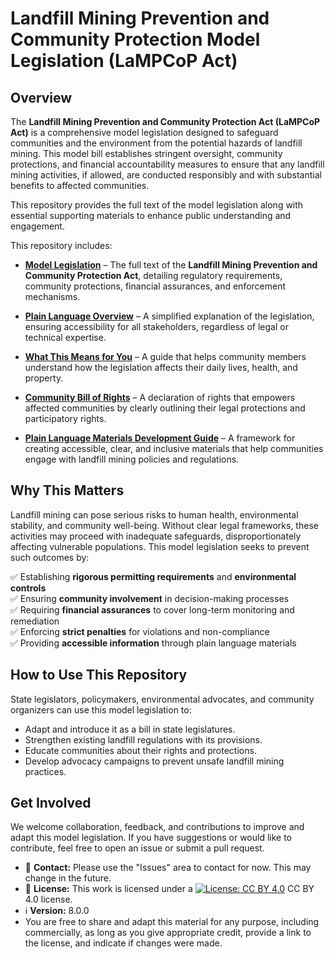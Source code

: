 # **Landfill Mining Prevention and Community Protection Model Legislation (LaMPCoP Act)**

## **Overview**

The **Landfill Mining Prevention and Community Protection Act (LaMPCoP Act)** is a comprehensive model legislation designed to safeguard communities and the environment from the potential hazards of landfill mining. This model bill establishes stringent oversight, community protections, and financial accountability measures to ensure that any landfill mining activities, if allowed, are conducted responsibly and with substantial benefits to affected communities.

This repository provides the full text of the model legislation along with essential supporting materials to enhance public understanding and engagement.

This repository includes:

* **[Model Legislation](Landfill_Mining_Prevention_and_Community_Protection_Model_State_Legislation_-_V8.md)** – The full text of the **Landfill Mining Prevention and Community Protection Act**, detailing regulatory requirements, community protections, financial assurances, and enforcement mechanisms.

* **[Plain Language Overview](Landfill_Mining_Prevention_Act_Plain_Language_Overview.md)** – A simplified explanation of the legislation, ensuring accessibility for all stakeholders, regardless of legal or technical expertise.

* **[What This Means for You](Landfill_Mining_Prevention_Act_What_this_Means_for_You.md)** – A guide that helps community members understand how the legislation affects their daily lives, health, and property.

* **[Community Bill of Rights](Landfill_Mining_Prevention_Act_-_Community_Bill_of_Rights.md)** – A declaration of rights that empowers affected communities by clearly outlining their legal protections and participatory rights.

* **[Plain Language Materials Development Guide](Landfill_Mining_Prevention_Act_Plain_Language_Materials_Development_Guide.md)** – A framework for creating accessible, clear, and inclusive materials that help communities engage with landfill mining policies and regulations.

## **Why This Matters**

Landfill mining can pose serious risks to human health, environmental stability, and community well-being. Without clear legal frameworks, these activities may proceed with inadequate safeguards, disproportionately affecting vulnerable populations. This model legislation seeks to prevent such outcomes by:

✅ Establishing **rigorous permitting requirements** and **environmental controls**  
✅ Ensuring **community involvement** in decision-making processes  
✅ Requiring **financial assurances** to cover long-term monitoring and remediation  
✅ Enforcing **strict penalties** for violations and non-compliance  
✅ Providing **accessible information** through plain language materials

## **How to Use This Repository**

State legislators, policymakers, environmental advocates, and community organizers can use this model legislation to:

* Adapt and introduce it as a bill in state legislatures.  
* Strengthen existing landfill regulations with its provisions.  
* Educate communities about their rights and protections.  
* Develop advocacy campaigns to prevent unsafe landfill mining practices.

## **Get Involved**

We welcome collaboration, feedback, and contributions to improve and adapt this model legislation. If you have suggestions or would like to contribute, feel free to open an issue or submit a pull request.

* 📧 **Contact:** Please use the "Issues" area to contact for now. This may change in the future. 
* 📜 **License:** This work is licensed under a [![License: CC BY 4.0](https://img.shields.io/badge/License-CC%20BY%204.0-lightgrey.svg)](http://creativecommons.org/licenses/by/4.0/) CC BY 4.0 license.
* ℹ️ **Version:** 8.0.0
* You are free to share and adapt this material for any purpose, including commercially, as long as you give appropriate credit, provide a link to the license, and indicate if changes were made.

